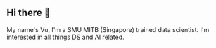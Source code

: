 ## Hi there 👋
My name's Vu, I'm a SMU MITB (Singapore) trained data scientist. I'm interested in all things DS and AI related.  


<!--
**pepperoniPizzaLarge/pepperoniPizzaLarge** is a ✨ _special_ ✨ repository because its `README.md` (this file) appears on your GitHub profile.

Here are some ideas to get you started:

- 🔭 I’m currently working on an CI/CD 
- 🌱 I’m currently learning to design and deploy AI systems at scale
- 💬 Talk to me about all things DS and AI related

-->
